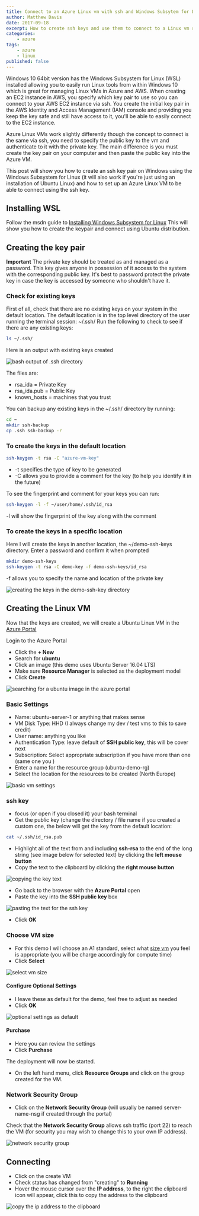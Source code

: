 ```yaml
---
title: Connect to an Azure Linux vm with ssh and Windows Subsytem for Linux
author: Matthew Davis
date: 2017-09-18
excerpt: How to create ssh keys and use them to connect to a Linux vm running on Azure
categories: 
    - azure
tags:
    - azure
    - linux
published: false
---
```


Windows 10 64bit version has the Windows Subsystem for Linux (WSL) installed allowing you to easily run Linux tools from within Windows 10 which is great for managing Linux VMs in Azure and AWS. When creating an EC2 instance in AWS, you specify which key pair to use so you can connect to your AWS EC2 instance via ssh. You create the initial key pair in the AWS Identity and Access Management (IAM) console and providing you keep the key safe and still have access to it, you'll be able to easily connect to the EC2 instance.

Azure Linux VMs work slightly differently though the concept to connect is the same via ssh, you need to specify the public key to the vm and authenticate to it with the private key. The main difference is you must create the key pair on your computer and then paste the public key into the Azure VM.

This post will show you how to create an ssh key pair on Windows using the Windows Subsystem for Linux (it will also work if you're just using an installation of Ubuntu Linux) and how to set up an Azure Linux VM to be able to connect using the ssh key.

## Installing WSL

Follow the msdn guide to [Installing Windows Subsystem for Linux]
This will show you how to create the keypair and connect using Ubuntu distribution.

## Creating the key pair

**Important** The private key should be treated as and managed as a password. This key gives anyone in possession of it access to the system with the corresponding public key. It's best to password protect the private key in case the key is accessed by someone who shouldn't have it.

### Check for existing keys

First of all, check that there are no existing keys on your system in the default location. The default location is in the top level directory of the user running the terminal session: ~/.ssh/ Run the following to check to see if there are any existing keys:

```bash
ls ~/.ssh/
```

Here is an output with existing keys created

![bash output of .ssh directory](/images/wsl-ssh-azure/existing-ssh-keys.png)

The files are:

- rsa_ida = Private Key
- rsa_ida.pub = Public Key
- known_hosts = machines that you trust

You can backup any existing keys in the ~/.ssh/ directory by running:

```bash
cd ~
mkdir ssh-backup
cp .ssh ssh-backup -r
```

### To create the keys in the default location

```bash
ssh-keygen -t rsa -C "azure-vm-key"
```

- -t specifies the type of key to be generated
- -C allows you to provide a comment for the key (to help you identify it in the future)

To see the fingerprint and comment for your keys you can run:

```bash
ssh-keygen -l -f ~/user/home/.ssh/id_rsa
```

-l will show the fingerprint of the key along with the comment

### To create the keys in a specific location

Here I will create the keys in another location, the ~/demo-ssh-keys directory.
Enter a password and confirm it when prompted

```bash
mkdir demo-ssh-keys
ssh-keygen -t rsa -C demo-key -f demo-ssh-keys/id_rsa
```

-f allows you to specify the name and location of the private key

![creating the keys in the demo-ssh-key directory](/images/wsl-ssh-azure/creating-keys.png)

## Creating the Linux VM

Now that the keys are created, we will create a Ubuntu Linux VM in the [Azure Portal]

Login to the Azure Portal

- Click the **+ New**
- Search for **ubuntu**
- Click an image (this demo uses Ubuntu Server 16.04 LTS)
- Make sure **Resource Manager** is selected as the deployment model
- Click **Create**

![searching for a ubuntu image in the azure portal](/images/wsl-ssh-azure/new-ubuntu-vm.png)

### Basic Settings

- Name: ubuntu-server-1 or anything that makes sense
- VM Disk Type: HHD (I always change my dev / test vms to this to save credit)
- User name: anything you like
- Authentication Type: leave default of **SSH public key**, this will be cover next
- Subscription: Select appropriate subscription if you have more than one (same one you )
- Enter a name for the resource group (ubuntu-demo-rg)
- Select the location for the resources to be created (North Europe)

![basic vm settings](/images/wsl-ssh-azure/basic-settings.png)

### ssh key

- focus (or open if you closed it) your bash terminal
- Get the public key  (change the directory / file name if you created a custom one, the below will get the key from the default location:

```bash
cat ~/.ssh/id_rsa.pub
```

- Highlight all of the text from and including **ssh-rsa** to the end of the long string (see image below for selected text) by clicking the  **left mouse button**
- Copy the text to the clipboard by clicking the **right mouse button**

![copying the key text](/images/wsl-ssh-azure/copying-key.png)

- Go back to the browser with the **Azure Portal** open
- Paste the key into the **SSH public key** box

![pasting the text for the ssh key](/images/wsl-ssh-azure/paste-key.png)

- Click **OK**

### Choose VM size

- For this demo I will choose an A1 standard, select what [size vm] you feel is appropriate (you will be charge accordingly for compute time)
- Click **Select**

![select vm size](/images/wsl-ssh-azure/select-vm-size.png)

#### Configure Optional Settings

- I leave these as default for the demo, feel free to adjust as needed
- Click **OK**

![optional settings as default](/images/wsl-ssh-azure/select-vm-size.png)

#### Purchase

- Here you can review the settings
- Click **Purchase**

The deployment will now be started.

- On the left hand menu, click **Resource Groups** and click on the group created for the VM.

### Network Security Group

- Click on the **Network Security Group** (will usually be named server-name-nsg if created through the portal)

Check that the **Network Security Group**  allows ssh traffic (port 22) to reach the VM (for security you may wish to change this to your own IP address).

![network security group](/images/wsl-ssh-azure/nsg-22.png)

## Connecting

- Click on the create VM
- Check status has changed from "creating" to **Running**
- Hover the mouse cursor over the **IP address**, to the right the clipboard icon will appear, click this to copy the address to the clipboard

![copy the ip address to the clipboard](/images/wsl-ssh-azure/copy-ip.png)



[Installing Windows Subsystem for Linux]: https://msdn.microsoft.com/en-gb/commandline/wsl/install_guide
[Azure Portal]: https://portal.azure.com
[size vm]: https://docs.microsoft.com/en-us/azure/virtual-machines/windows/sizes